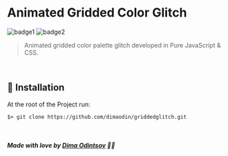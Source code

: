 # Animated Gridded Color Glitch
![badge1](https://img.shields.io/badge/javascript-%23323330.svg?style=for-the-badge&logo=javascript&logoColor=%23F7DF1E) ![badge2](https://img.shields.io/badge/css3-%231572B6.svg?style=for-the-badge&logo=css3&logoColor=white)
> Animated gridded color palette glitch developed in Pure JavaScript &amp; CSS.

<br>

## :construction_worker: Installation

At the root of the Project run:

```
$> git clone https://github.com/dimaodin/griddedglitch.git
```

<br>

##### Made with love by [Dima Odintsov](https://github.com/DimaOdin) 💜🚀








